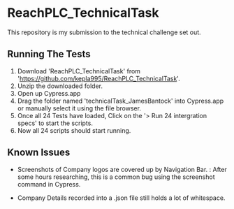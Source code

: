 # ReachPLC_TechnicalTask
This repository is my submission to the technical challenge set out. 

## Running The Tests
1. Download 'ReachPLC_TechnicalTask' from 'https://github.com/kepla995/ReachPLC_TechnicalTask'.
2. Unzip the downloaded folder.
3. Open up Cypress.app 
4. Drag the folder named 'technicalTask_JamesBantock' into Cypress.app or manually select it using the file browser. 
5. Once all 24 Tests have loaded, Click on the '> Run 24 intergration specs' to start the scripts.
6. Now all 24 scripts should start running.

## Known Issues
* Screenshots of Company logos are covered up by Navigation Bar.
: After some hours researching, this is a common bug using the screenshot command in Cypress.

* Company Details recorded into a .json file still holds a lot of whitespace. 
